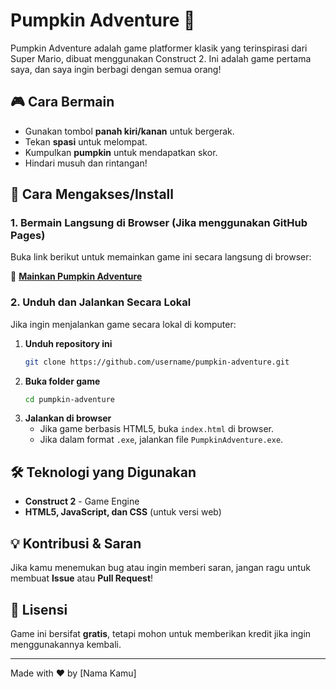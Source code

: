 # Pumpkin Adventure 🎃

Pumpkin Adventure adalah game platformer klasik yang terinspirasi dari Super Mario, dibuat menggunakan Construct 2. Ini adalah game pertama saya, dan saya ingin berbagi dengan semua orang!

## 🎮 Cara Bermain
- Gunakan tombol **panah kiri/kanan** untuk bergerak.
- Tekan **spasi** untuk melompat.
- Kumpulkan **pumpkin** untuk mendapatkan skor.
- Hindari musuh dan rintangan!

## 🚀 Cara Mengakses/Install

### **1. Bermain Langsung di Browser** (Jika menggunakan GitHub Pages)
Buka link berikut untuk memainkan game ini secara langsung di browser:

🔗 **[Mainkan Pumpkin Adventure](https://username.github.io/pumpkin-adventure/)**

### **2. Unduh dan Jalankan Secara Lokal**
Jika ingin menjalankan game secara lokal di komputer:
1. **Unduh repository ini**
   ```sh
   git clone https://github.com/username/pumpkin-adventure.git
   ```
2. **Buka folder game**
   ```sh
   cd pumpkin-adventure
   ```
3. **Jalankan di browser**
   - Jika game berbasis HTML5, buka `index.html` di browser.
   - Jika dalam format `.exe`, jalankan file `PumpkinAdventure.exe`.

## 🛠 Teknologi yang Digunakan
- **Construct 2** - Game Engine
- **HTML5, JavaScript, dan CSS** (untuk versi web)

## 💡 Kontribusi & Saran
Jika kamu menemukan bug atau ingin memberi saran, jangan ragu untuk membuat **Issue** atau **Pull Request**!

## 📜 Lisensi
Game ini bersifat **gratis**, tetapi mohon untuk memberikan kredit jika ingin menggunakannya kembali.

---
Made with ❤️ by [Nama Kamu]


